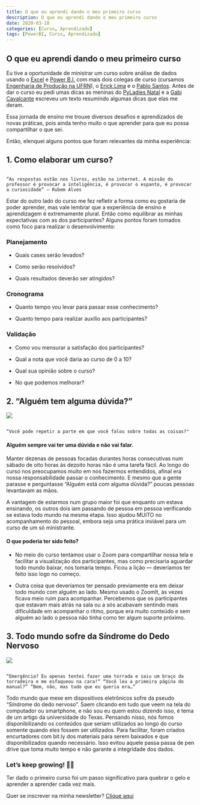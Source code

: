 ```yaml
---
title: O que eu aprendi dando o meu primeiro curso
description: O que eu aprendi dando o meu primeiro curso
date: 2020-03-18
categories: [Curso, Aprendizado]
tags: [PowerBI, Curso, Aprendizado]
---
```



## O que eu aprendi dando o meu primeiro curso



Eu tive a oportunidade de ministrar um curso sobre análise de dados usando o [Excel](https://products.office.com/pt-br/excel) e [Power B.I.](https://powerbi.microsoft.com/pt-br/) com mais dois colegas de curso (cursamos [Engenharia de Produção na UFRN](https://sigaa.ufrn.br/sigaa/public/curso/portal.jsf?lc=pt_BR&id=2000029)), o [Erick Lima]() e o [Pablo Santos](). Antes de dar o curso eu pedi umas dicas as meninas do [PyLadies Natal](https://pyladiesnatal.github.io/) e a [Gabi Cavalcante]() escreveu um texto resumindo algumas dicas que elas me deram.

Essa jornada de ensino me trouxe diversos desafios e aprendizados de novas práticas, pois ainda tenho muito o que aprender para que eu possa compartilhar o que sei.



Então, elenquei alguns pontos que foram relevantes da minha experiência:



## 1. Como elaborar um curso?



```

“As respostas estão nos livros, estão na internet. A missão do professor é provocar a inteligência, é provocar o espanto, é provocar a curiosidade” — Rubem Alves

```



Estar do outro lado do curso me fez refletir a forma como eu gostaria de poder aprender, mas vale lembrar que a experiência de ensino e aprendizagem é extremamente plural. Então como equilibrar as minhas expectativas com as dos participantes? Alguns pontos foram tomados como foco para realizar o desenvolvimento:



###  Planejamento

 - Quais cases serão levados? 

 - Como serão resolvidos? 

 - Quais resultados deverão ser atingidos?

 

### Cronograma

 - Quanto tempo vou levar para passar esse conhecimento? 

 - Quanto tempo para realizar auxílio aos participantes?

 

 ### Validação

 

  - Como vou mensurar a satisfação dos participantes? 

  - Qual a nota que você daria ao curso de 0 a 10? 

  - Qual sua opinião sobre o curso?

  - No que podemos melhorar?





## 2. “Alguém tem alguma dúvida?”



![](https://miro.medium.com/max/350/1*CHIE0VdgM0gEoZTRD1lm4Q.jpeg)

```

“Você pode repetir a parte em que você falou sobre todas as coisas?"

```



#### Alguém sempre vai ter uma dúvida e não vai falar.

Manter dezenas de pessoas focadas durantes horas consecutivas num sábado de oito horas às dezoito horas não é uma tarefa fácil. Ao longo do curso nos preocupamos muito em nos fazermos entendidos, afinal era nossa responsabilidade passar o conhecimento. E mesmo que a gente parasse e perguntasse “Alguém está com alguma dúvida?” poucas pessoas levantavam as mãos.

A vantagem de estarmos num grupo maior foi que enquanto um estava ensinando, os outros dois iam passando de pessoa em pessoa verificando se estava todo mundo na mesma etapa. Isso ajudou MUITO no acompanhamento do pessoal, embora seja uma prática inviável para um curso de um só ministrante.



#### O que poderia ter sido feito?

 - No meio do curso tentamos usar o Zoom para compartilhar nossa tela e facilitar a visualização dos participantes, mas como precisaria aguardar todo mundo baixar, nos tomaria tempo. Ficou a lição — deveríamos ter feito isso logo no começo.

 - Outra coisa que deveríamos ter pensado previamente era em deixar todo mundo com alguém ao lado. Mesmo usado o ZoomIt, às vezes ficava meio ruim para acompanhar. Percebemos que os participantes que estavam mais atrás na sala ou a sós acabavam sentindo mais dificuldade em acompanhar o ritmo, porque era muito conteúdo e sem alguém ao lado o pessoa não tinha como ter algum suporte próximo.

 

 ## 3. Todo mundo sofre da Síndrome do Dedo Nervoso

 

 ![](https://miro.medium.com/max/350/0*lRmY9K47jK_imXzC)

 

 ```

 “Emergência? Eu apenas tentei fazer uma torrada e saiu um braço da torradeira e me esfaqueou na cara!“ “Você leu a primeira página do manual?” “Bem, não, mas tudo que eu queria era…”

 ```

 Todo mundo que mexe em dispositivos eletrônicos sofre da pseudo “Síndrome do dedo nervoso”. Saem clicando em tudo que veem na tela do computador ou smartphone, e não sou eu quem estou dizendo isso, é tema de um artigo da universidade do Texas. Pensando nisso, nós fomos disponibilizando os conteúdos que seriam utilizados ao longo do curso somente quando eles fossem ser utilizados. Para facilitar, foram criados encurtadores com bit.ly dos materiais para serem baixados e que disponibilizados quando necessário. Isso evitou aquele passa passa de pen drive que toma muito tempo e não garante a integridade dos dados.

 

 

 

### Let’s keep growing! 🤘🏻

Ter dado o primeiro curso foi um passo significativo para quebrar o gelo e aprender a aprender cada vez mais.

Quer se inscrever na minha newsletter? [Clique aqui](https://mailchi.mp/38a7fabad1da/mrncstt)

 
